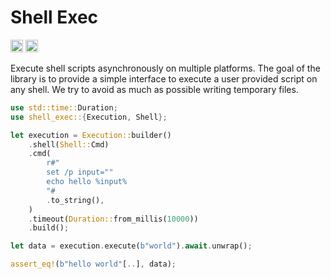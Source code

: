 # Shell Exec
[<img alt="github" src="https://img.shields.io/badge/github-caido/shell_exec-8da0cb?style=for-the-badge&labelColor=555555&logo=github" height="20">](https://github.com/caido/shell_exec)
[<img alt="crates.io" src="https://img.shields.io/crates/v/shell_exec?color=fc8d62&logo=rust&style=for-the-badge" height="20">](https://crates.io/crates/shell_exec)

Execute shell scripts asynchronously on multiple platforms.
The goal of the library is to provide a simple interface to execute a user provided script on any shell.
We try to avoid as much as possible writing temporary files.

```rust
use std::time::Duration;
use shell_exec::{Execution, Shell};

let execution = Execution::builder()
    .shell(Shell::Cmd)
    .cmd(
        r#"
        set /p input=""
        echo hello %input%
        "#
        .to_string(),
    )
    .timeout(Duration::from_millis(10000))
    .build();

let data = execution.execute(b"world").await.unwrap();

assert_eq!(b"hello world"[..], data);
```
